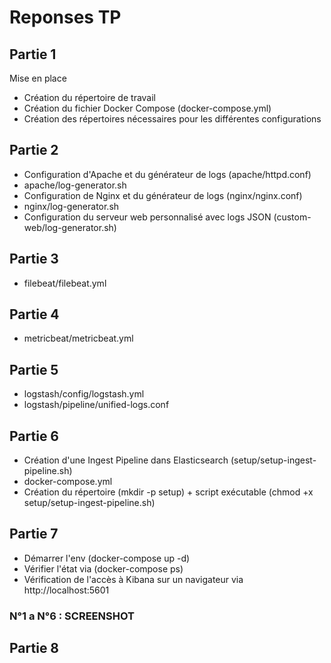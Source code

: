 # Reponses TP

## Partie 1

Mise en place 
- Création du répertoire de travail
- Création du fichier Docker Compose (docker-compose.yml)
- Création des répertoires nécessaires pour les différentes configurations

## Partie 2

- Configuration d'Apache et du générateur de logs (apache/httpd.conf)
- apache/log-generator.sh
- Configuration de Nginx et du générateur de logs (nginx/nginx.conf)
- nginx/log-generator.sh
- Configuration du serveur web personnalisé avec logs JSON (custom-web/log-generator.sh)

## Partie 3

- filebeat/filebeat.yml

## Partie 4

- metricbeat/metricbeat.yml

## Partie 5

- logstash/config/logstash.yml
- logstash/pipeline/unified-logs.conf

## Partie 6

- Création d'une Ingest Pipeline dans Elasticsearch (setup/setup-ingest-pipeline.sh)
- docker-compose.yml
- Création du répertoire (mkdir -p setup) + script exécutable (chmod +x setup/setup-ingest-pipeline.sh)

## Partie 7

- Démarrer l'env (docker-compose up -d)
- Vérifier l'état via (docker-compose ps)
- Vérification de l'accès à Kibana sur un navigateur via http://localhost:5601

### N°1 a N°6 : SCREENSHOT

## Partie 8
